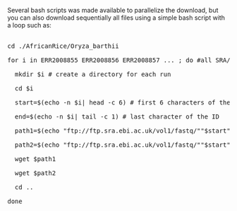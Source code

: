 Several bash scripts was made available to parallelize the download, but you can also download sequentially all files using a simple bash script with a loop such as:<br/><br/>
<pre>
cd ./AfricanRice/Oryza_barthii<br/>
for i in ERR2008855 ERR2008856 ERR2008857 ... ; do #all SRA/EBI accession ID to download<br/>
  mkdir $i # create a directory for each run<br/>
  cd $i<br/>
  start=$(echo -n $i| head -c 6) # first 6 characters of the ID<br/>
  end=$(echo -n $i| tail -c 1) # last character of the ID<br/>
  path1=$(echo "ftp://ftp.sra.ebi.ac.uk/vol1/fastq/""$start""/00""$end""/""$i""/""$i""_1.fastq.gz")<br/>
  path2=$(echo "ftp://ftp.sra.ebi.ac.uk/vol1/fastq/""$start""/00""$end""/""$i""/""$i""_1.fastq.gz")<br/>
  wget $path1<br/>
  wget $path2<br/>
  cd ..<br/>
done<br/>
</pre>
